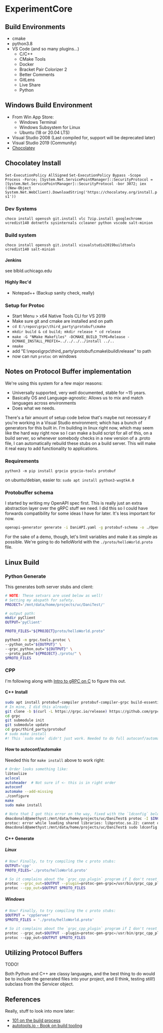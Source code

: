 # ExperimentCore

## Build Environments

* cmake
* python3.8
* VS Code (and so many plugins...)
  * C/C++
  * CMake Tools
  * Docker
  * Bracket Pair Colorizer 2
  * Better Comments
  * GitLens
  * Live Share
  * Python

## Windows Build Environment

* From Win App Store:
  * Windows Terminal
  * Windows Subsystem for Linux
  * Ubuntu (18 or 20.04 LTS)
* Visual Studio 2008 (Last compiled for, support will be deprecated later)
* Visual Studio 2019 (Community)
* [Chocolatey](https://chocolatey.org/install)

## Chocolatey Install

`Set-ExecutionPolicy AllSigned`
`Set-ExecutionPolicy Bypass -Scope Process -Force; [System.Net.ServicePointManager]::SecurityProtocol = [System.Net.ServicePointManager]::SecurityProtocol -bor 3072; iex ((New-Object System.Net.WebClient).DownloadString('https://chocolatey.org/install.ps1'))`

### Dev Systems

`choco install openssh git.install vlc 7zip.install googlechrome vcredist140 dotnetfx sysinternals ccleaner python vscode salt-minion`

### Build system

`choco install openssh git.install visualstudio2019buildtools vcredist140 salt-minion`

#### Jenkins

see blbld.uchicago.edu

#### Highly Rec'd

* Notepad++ (Backup sanity check, really)

### Setup for Protoc

* Start Menu > x64 Native Tools CLI for VS 2019
* Make sure git and cmake are installed and on path
* `cd E:\repos\grpc\third_party\protobuf\cmake`
* `mkdir build & cd build; mkdir release * cd release`
* `make -G "NMake Makefiles" -DCMAKE_BUILD_TYPE=Release -DCMAKE_INSTALL_PREFIX=../../../../install ../..`
* `nmake`
* add "E:\repos\grpc\third_party\protobuf\cmake\build\release" to path
* now can run `protoc` on windows

## Notes on Protocol Buffer implementation

We're using this system for a few major reasons:

* Universally supported, very well documented, stable for ~15 years.
* Basically OS and Language-agnostic: Allows us to mix and match languages across environments
* Does what we needs.

There's a fair amount of setup code below that's maybe not necessary if you're
working in a Visual Studio environment; which has a bunch of generators for this
built in. I'm building in linux right now, which may seem like the hard way
right now so I can make a build script for
all of this, on a build server, so whenever somebody checks in a new version of a
.proto file, I can automatically rebuild these stubs on a build server. This
will make it real easy to add functionality to applications.

### Requirements

```
python3 -m pip install grpcio grpcio-tools protobuf
```

on ubuntu/debian, easier to:
```sudo apt install python3-wxgtk4.0```

### Protobuffer schema

I started by writing my OpenAPI spec first. This is really just an extra
abstraction layer over the gRPC stuff we need. I did this so I could have
forwards compatibility for some ideas I have for later. It's less important for
now.

```bash
openapi-generator generate -i DaniAPI.yaml -g protobuf-schema -o ./OpenAPI-proto/
```

For the sake of a demo, though, let's limit variables and make it as simple as
possible. We're going to do helloWorld with the `./proto/helloWorld.proto` file.

## Linux Build

### Python Generate

This generates both server stubs and client:

```bash
# NOTE: These setvars are used below as well!
# Setting my abspath for safety.
PROJECT='/mnt/data/home/projects/uc/DaniTest/'

# output path:
mkdir pyClient
OUTPUT='pyClient'

PROTO_FILES="${PROJECT}proto/helloWorld.proto"

python3 -m grpc.tools.protoc \
--python_out="${OUTPUT}" \
--grpc_python_out="${OUTPUT}" \
--proto_path="${PROJECT}./proto/" \
$PROTO_FILES
```

### CPP

I'm following along with
[Intro to gRPC on C](https://medium.com/@andrewvetovitz/grpc-c-introduction-45a66ca9461f)
to figure this out.

#### C++ Install

```bash
sudo apt install protobuf-compiler protobuf-compiler-grpc build-essential autoconf libtool pkg-config
# In mine, I did this already:
git clone -b $(curl -L https://grpc.io/release) https://github.com/grpc/grpc
cd grpc
git submodule init
git submodule update
cd grpc/third_party/protobuf
# sudo make install
#! This `sudo make` didn't just work. Needed to do full autoconf/automake.
```

#### How to autoconf/automake

Needed this for `make install` above to work right:

```bash
# Order looks something like:
libtoolize
aclocal
autoheader  # Not sure if <- this is in right order
autoconf
automake --add-missing
./configure
make
sudo make install
```

```bash
# Note that I got this error on the way, fixed with the `ldconfig` below. Why?
dmacdonald@amethyst:/mnt/data/home/projects/uc/DaniTest$ protoc -I $INCLUDE --grpc_out=$OUTPUT --plugin=protoc-gen-grpc=grpc_cpp_plugin $PROTO_FILES
protoc: error while loading shared libraries: libprotoc.so.22: cannot open shared object file: No such file or directory
dmacdonald@amethyst:/mnt/data/home/projects/uc/DaniTest$ sudo ldconfig
```

#### C++ Generate

##### Linux

```bash
# Now! Finally, to try compiling the c proto stubs:
OUTPUT='cpp'
PROTO_FILES='./proto/helloWorld.proto'

# So it complains about the `grpc_cpp_plugin` program if I don't reset my environment here. So subbing in abs path is `/usr/bin/grpc_cpp_plugin`:
protoc --grpc_out=$OUTPUT --plugin=protoc-gen-grpc=/usr/bin/grpc_cpp_plugin $PROTO_FILES
protoc --cpp_out=$OUTPUT $PROTO_FILES
```

##### Windows

```powershell
# Now! Finally, to try compiling the c proto stubs:
$OUTPUT = 'cppServer'
$PROTO_FILES = './proto/helloWorld.proto'

# So it complains about the `grpc_cpp_plugin` program if I don't reset my environment here. So subbing in abs path is `/usr/bin/grpc_cpp_plugin`:
protoc --grpc_out=$OUTPUT --plugin=protoc-gen-grpc=/usr/bin/grpc_cpp_plugin $PROTO_FILES
protoc --cpp_out=$OUTPUT $PROTO_FILES
```

## Utilizing Protocol Buffers

TODO!

Both Python and C++ are classy languages, and the best thing to do would be to
include the generated files into your project, and (I think, testing still!)
subclass from the Servicer object.

## References

Really, stuff to look into more later:

* [101 on the build process](https://thoughtbot.com/blog/the-magic-behind-configure-make-make-install)
* [autotools.io - Book on build tooling](https://autotools.io/)
